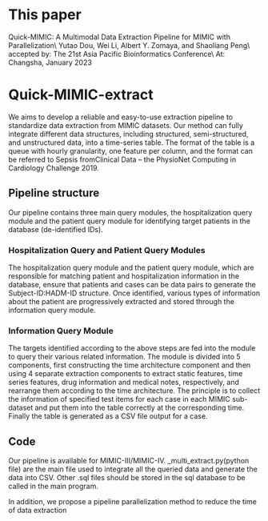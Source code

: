 # This paper
Quick-MIMIC: A Multimodal Data Extraction Pipeline for MIMIC with Parallelization\\
Yutao Dou, Wei Li, Albert Y. Zomaya, and Shaoliang Peng\\
accepted by: The 21st Asia Pacific Bioinformatics Conference\\
At: Changsha, January 2023

# Quick-MIMIC-extract
We aims to develop a reliable and easy-to-use extraction pipeline to standardize data extraction from MIMIC datasets. Our method can fully integrate different data structures, including structured, semi-structured, and unstructured data, into a time-series table. 
The format of the table is a queue with hourly granularity, one feature per column, and the format can be referred to Sepsis fromClinical Data – the PhysioNet Computing in Cardiology Challenge 2019.

## Pipeline structure
Our pipeline contains three main query modules, the hospitalization query module and the patient query module for identifying target patients in the database (de-identified IDs).
### Hospitalization Query and Patient Query Modules
The hospitalization query module and the patient query module, which are responsible for matching patient and hospitalization information in the database, ensure that patients and cases can be data pairs to generate the Subject-ID:HADM-ID structure.
Once identified, various types of information about the patient are progressively extracted and stored through the information query module.

### Information Query Module
The targets identified according to the above steps are fed into the module to query their various related information.
The module is divided into 5 components, first constructing the time architecture component and then using 4 separate extraction components to extract static features, time series features, drug information and medical notes, respectively, and rearrange them according to the time architecture.
The principle is to collect the information of specified test items for each case in each MIMIC sub-dataset and put them into the table correctly at the corresponding time. Finally the table is generated as a CSV file output for a case.

## Code
Our pipeline is available for MIMIC-III/MIMIC-IV.
_multi_extract.py(python file) are the main file used to integrate all the queried data and generate the data into CSV.
Other .sql files should be stored in the sql database to be called in the main program.


In addition, we propose a pipeline parallelization method to reduce the time of data extraction
